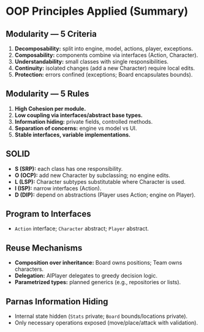 # OOP Principles Applied (Summary)

## Modularity — 5 Criteria
1. **Decomposability:** split into engine, model, actions, player, exceptions.
2. **Composability:** components combine via interfaces (Action, Character).
3. **Understandability:** small classes with single responsibilities.
4. **Continuity:** isolated changes (add a new Character) require local edits.
5. **Protection:** errors confined (exceptions; Board encapsulates bounds).

## Modularity — 5 Rules
1. **High Cohesion per module.**
2. **Low coupling via interfaces/abstract base types.**
3. **Information hiding:** private fields, controlled methods.
4. **Separation of concerns:** engine vs model vs UI.
5. **Stable interfaces, variable implementations.**

## SOLID
- **S (SRP):** each class has one responsibility.
- **O (OCP):** add new Character by subclassing; no engine edits.
- **L (LSP):** Character subtypes substitutable where Character is used.
- **I (ISP):** narrow interfaces (Action).
- **D (DIP):** depend on abstractions (Player uses Action; engine on Player).

## Program to Interfaces
- `Action` interface; `Character` abstract; `Player` abstract.

## Reuse Mechanisms
- **Composition over inheritance:** Board owns positions; Team owns characters.
- **Delegation:** AIPlayer delegates to greedy decision logic.
- **Parametrized types:** planned generics (e.g., repositories or lists).

## Parnas Information Hiding
- Internal state hidden (`Stats` private; `Board` bounds/locations private).
- Only necessary operations exposed (move/place/attack with validation).